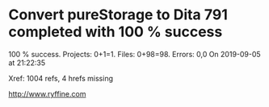 # Convert pureStorage to Dita 791 completed with 100 % success

100 % success. Projects: 0+1=1.  Files: 0+98=98. Errors: 0,0  On 2019-09-05 at 21:22:35

Xref: 1004 refs, 4 hrefs missing



http://www.ryffine.com
